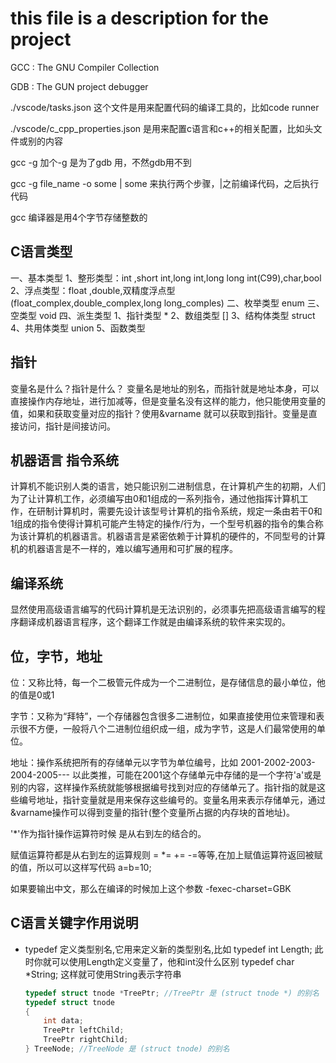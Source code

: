# this file is a description for the project

GCC : The GNU Compiler Collection

GDB : The GUN project debugger

./vscode/tasks.json  这个文件是用来配置代码的编译工具的，比如code runner

./vscode/c_cpp_properties.json 是用来配置c语言和c++的相关配置，比如头文件或别的内容

gcc -g 加个-g 是为了gdb 用，不然gdb用不到

gcc -g file_name -o some | some  来执行两个步骤，|之前编译代码，之后执行代码

gcc 编译器是用4个字节存储整数的

## C语言类型

一、基本类型 
1、整形类型：int ,short int,long int,long long int(C99),char,bool
2、浮点类型：float ,double,双精度浮点型(float_complex,double_complex,long long_comples)
二、枚举类型 enum
三、空类型 void
四、派生类型 
1、指针类型 *
2、数组类型 []
3、结构体类型 struct
4、共用体类型 union
5、函数类型

## 指针

变量名是什么？指针是什么？
变量名是地址的别名，而指针就是地址本身，可以直接操作内存地址，进行加减等，但是变量名没有这样的能力，他只能使用变量的值，如果和获取变量对应的指针？使用&varname 就可以获取到指针。变量是直接访问，指针是间接访问。

## 机器语言 指令系统

计算机不能识别人类的语言，她只能识别二进制信息，在计算机产生的初期，人们为了让计算机工作，必须编写由0和1组成的一系列指令，通过他指挥计算机工作，在研制计算机时，需要先设计该型号计算机的指令系统，规定一条由若干0和1组成的指令使得计算机可能产生特定的操作/行为，一个型号机器的指令的集合称为该计算机的机器语言。机器语言是紧密依赖于计算机的硬件的，不同型号的计算机的机器语言是不一样的，难以编写通用和可扩展的程序。

## 编译系统

显然使用高级语言编写的代码计算机是无法识别的，必须事先把高级语言编写的程序翻译成机器语言程序，这个翻译工作就是由编译系统的软件来实现的。

## 位，字节，地址

位：又称比特，每一个二极管元件成为一个二进制位，是存储信息的最小单位，他的值是0或1

字节：又称为“拜特”，一个存储器包含很多二进制位，如果直接使用位来管理和表示很不方便，一般将八个二进制位组织成一组，成为字节，这是人们最常使用的单位。

地址：操作系统把所有的存储单元以字节为单位编号，比如 2001-2002-2003-2004-2005--- 以此类推，可能在2001这个存储单元中存储的是一个字符'a'或是别的内容，这样操作系统就能够根据编号找到对应的存储单元了。指针指的就是这些编号地址，指针变量就是用来保存这些编号的。变量名用来表示存储单元，通过 &varname操作可以得到变量的指针(整个变量所占据的内存块的首地址)。

'*'作为指针操作运算符时候 是从右到左的结合的。

赋值运算符都是从右到左的运算规则 = *= += -=等等,在加上赋值运算符返回被赋的值，所以可以这样写代码 a=b=10;

如果要输出中文，那么在编译的时候加上这个参数 -fexec-charset=GBK

## C语言关键字作用说明

* typedef 定义类型别名,它用来定义新的类型别名,比如
    typedef int Length; 此时你就可以使用Length定义变量了，他和int没什么区别
    typedef char *String; 这样就可使用String表示字符串
    ```C
    typedef struct tnode *TreePtr; //TreePtr 是 (struct tnode *) 的别名
    typedef struct tnode
    {
        int data;
        TreePtr leftChild;
        TreePtr rightChild;
    } TreeNode; //TreeNode 是 (struct tnode) 的别名
    ```